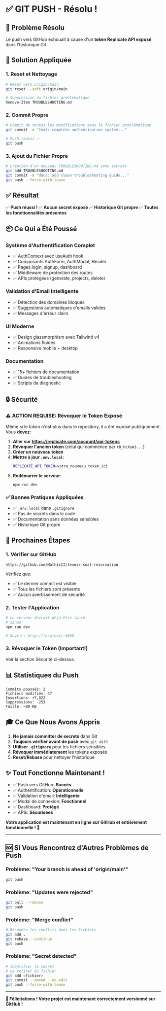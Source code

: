 # ✅ GIT PUSH - Résolu !

## 🎯 Problème Résolu

Le push vers GitHub échouait à cause d'un **token Replicate API exposé** dans l'historique Git.

## 🔧 Solution Appliquée

### 1. Reset et Nettoyage
```bash
# Reset vers origin/main
git reset --soft origin/main

# Suppression du fichier problématique
Remove-Item TROUBLESHOOTING.md
```

### 2. Commit Propre
```bash
# Commit de toutes les modifications sans le fichier problématique
git commit -m "feat: complete authentication system..."

# Push réussi ✅
git push
```

### 3. Ajout du Fichier Propre
```bash
# Création d'un nouveau TROUBLESHOOTING.md sans secrets
git add TROUBLESHOOTING.md
git commit -m "docs: add clean troubleshooting guide..."
git push --force-with-lease
```

## ✅ Résultat

✅ **Push réussi !**
✅ **Aucun secret exposé**
✅ **Historique Git propre**
✅ **Toutes les fonctionnalités présentes**

## 📦 Ce Qui a Été Poussé

### Système d'Authentification Complet
- ✅ AuthContext avec useAuth hook
- ✅ Composants AuthForm, AuthModal, Header
- ✅ Pages login, signup, dashboard
- ✅ Middleware de protection des routes
- ✅ APIs protégées (generate, projects, delete)

### Validation d'Email Intelligente
- ✅ Détection des domaines bloqués
- ✅ Suggestions automatiques d'emails valides
- ✅ Messages d'erreur clairs

### UI Moderne
- ✅ Design glassmorphism avec Tailwind v4
- ✅ Animations fluides
- ✅ Responsive mobile + desktop

### Documentation
- ✅ 15+ fichiers de documentation
- ✅ Guides de troubleshooting
- ✅ Scripts de diagnostic

## 🔒 Sécurité

### ⚠️ ACTION REQUISE: Révoquer le Token Exposé

Même si le token n'est plus dans le repository, il a été exposé publiquement. Vous **devez**:

1. **Aller sur https://replicate.com/account/api-tokens**
2. **Révoquer l'ancien token** (celui qui commence par `r8_HcXsA3...`)
3. **Créer un nouveau token**
4. **Mettre à jour `.env.local`**:
   ```bash
   REPLICATE_API_TOKEN=votre_nouveau_token_ici
   ```
5. **Redémarrer le serveur**:
   ```bash
   npm run dev
   ```

### ✅ Bonnes Pratiques Appliquées

- ✅ `.env.local` dans `.gitignore`
- ✅ Pas de secrets dans le code
- ✅ Documentation sans données sensibles
- ✅ Historique Git propre

## 🚀 Prochaines Étapes

### 1. Vérifier sur GitHub
```
https://github.com/MathisII/tennis-seat-reservation
```

Vérifiez que:
- ✅ Le dernier commit est visible
- ✅ Tous les fichiers sont présents
- ✅ Aucun avertissement de sécurité

### 2. Tester l'Application
```bash
# Le serveur devrait déjà être lancé
# Sinon:
npm run dev

# Ouvrir: http://localhost:3000
```

### 3. Révoquer le Token (Important!)
Voir la section Sécurité ci-dessus.

## 📊 Statistiques du Push

```
Commits poussés: 2
Fichiers modifiés: 47
Insertions: +7,822
Suppressions: -253
Taille: ~89 KB
```

## 🎓 Ce Que Nous Avons Appris

1. **Ne jamais committer de secrets** dans Git
2. **Toujours vérifier avant de push** avec `git diff`
3. **Utiliser `.gitignore`** pour les fichiers sensibles
4. **Révoquer immédiatement** les tokens exposés
5. **Reset/Rebase** pour nettoyer l'historique

## ✨ Tout Fonctionne Maintenant !

- ✅ Push vers GitHub: **Succès**
- ✅ Authentification: **Opérationnelle**
- ✅ Validation d'email: **Intelligente**
- ✅ Modal de connexion: **Fonctionnel**
- ✅ Dashboard: **Protégé**
- ✅ APIs: **Sécurisées**

**Votre application est maintenant en ligne sur GitHub et entièrement fonctionnelle ! 🎉**

---

## 🆘 Si Vous Rencontrez d'Autres Problèmes de Push

### Problème: "Your branch is ahead of 'origin/main'"
```bash
git push
```

### Problème: "Updates were rejected"
```bash
git pull --rebase
git push
```

### Problème: "Merge conflict"
```bash
# Résoudre les conflits dans les fichiers
git add .
git rebase --continue
git push
```

### Problème: "Secret detected"
```bash
# Identifier le secret
# Le retirer du fichier
git add <fichier>
git commit --amend --no-edit
git push --force-with-lease
```

---

**🎊 Félicitations ! Votre projet est maintenant correctement versionné sur GitHub !**
